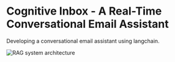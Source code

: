 # Cognitive Inbox - A Real-Time Conversational Email Assistant

Developing a conversational email assistant using langchain.

![RAG system architecture](CognitiveInbox-architecture.png)

